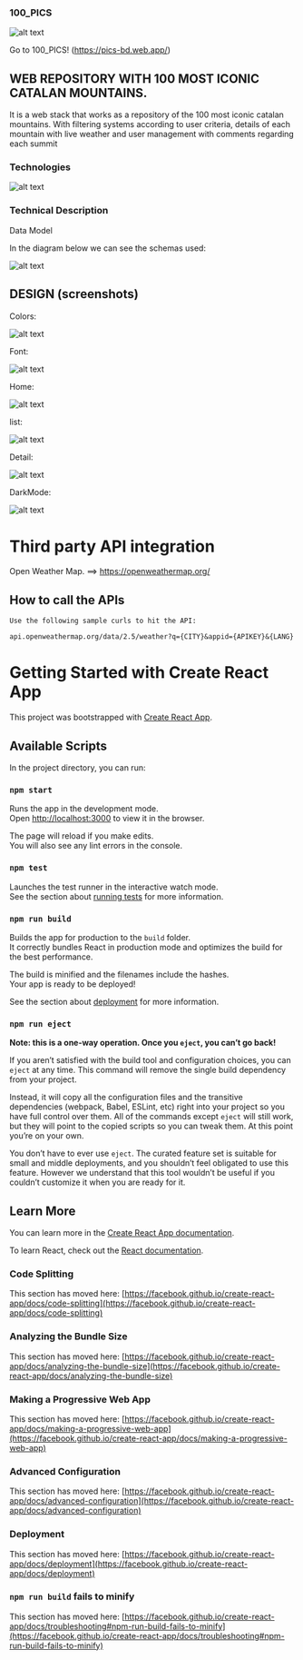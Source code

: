 ### 100_PICS

![alt text](https://firebasestorage.googleapis.com/v0/b/pics-bd.appspot.com/o/LOGO.png?alt=media&token=1c67f270-fa3f-4b37-8d63-af9eb53a83c5)

Go to 100_PICS! (https://pics-bd.web.app/)

## WEB REPOSITORY WITH 100 MOST ICONIC CATALAN MOUNTAINS.

It is a web stack that works as a repository of the 100 most iconic 
catalan mountains. With filtering systems according to user criteria, details of each mountain with live weather and user management with comments regarding each summit

### Technologies

![alt text](https://firebasestorage.googleapis.com/v0/b/pics-bd.appspot.com/o/TECHNOLOGIES-01.png?alt=media&token=94e70e19-e30b-468b-910c-5f9e13f39d15)

### Technical Description

Data Model

In the diagram below we can see the schemas used:

![alt text](https://firebasestorage.googleapis.com/v0/b/pics-bd.appspot.com/o/bd_structure_V3.png?alt=media&token=d77e5a2e-1bbb-4a30-a953-f0f909ff2468)

## DESIGN (screenshots)

Colors:

![alt text](https://firebasestorage.googleapis.com/v0/b/pics-bd.appspot.com/o/colors.png?alt=media&token=913b027d-4f4e-471e-962a-380422ff8f34)

Font:

![alt text](https://firebasestorage.googleapis.com/v0/b/pics-bd.appspot.com/o/tipo.png?alt=media&token=0dee9022-875b-42e1-9b87-dd066aee4e7f)

Home:

![alt text](https://firebasestorage.googleapis.com/v0/b/pics-bd.appspot.com/o/HOME.png?alt=media&token=df9906ce-4ce1-4d8d-98a6-5eb1b7febe01)

list:

![alt text](https://firebasestorage.googleapis.com/v0/b/pics-bd.appspot.com/o/LIST.png?alt=media&token=dd96cc36-0274-4a33-a7c4-3651462fe0ce)

Detail:

![alt text](https://firebasestorage.googleapis.com/v0/b/pics-bd.appspot.com/o/DETAIL.png?alt=media&token=b0b6ee6d-b791-4328-9f34-3aa6910595d6)

DarkMode:

![alt text](https://firebasestorage.googleapis.com/v0/b/pics-bd.appspot.com/o/NIGHT.png?alt=media&token=e0687362-dcc1-464b-9433-3abb964f22c3)

# Third party API integration


Open Weather Map. ==> https://openweathermap.org/

## How to call the APIs
```
Use the following sample curls to hit the API:

api.openweathermap.org/data/2.5/weather?q={CITY}&appid={APIKEY}&{LANG}
```



# Getting Started with Create React App

This project was bootstrapped with [Create React App](https://github.com/facebook/create-react-app).

## Available Scripts

In the project directory, you can run:

### `npm start`

Runs the app in the development mode.\
Open [http://localhost:3000](http://localhost:3000) to view it in the browser.

The page will reload if you make edits.\
You will also see any lint errors in the console.

### `npm test`

Launches the test runner in the interactive watch mode.\
See the section about [running tests](https://facebook.github.io/create-react-app/docs/running-tests) for more information.

### `npm run build`

Builds the app for production to the `build` folder.\
It correctly bundles React in production mode and optimizes the build for the best performance.

The build is minified and the filenames include the hashes.\
Your app is ready to be deployed!

See the section about [deployment](https://facebook.github.io/create-react-app/docs/deployment) for more information.

### `npm run eject`

**Note: this is a one-way operation. Once you `eject`, you can’t go back!**

If you aren’t satisfied with the build tool and configuration choices, you can `eject` at any time. This command will remove the single build dependency from your project.

Instead, it will copy all the configuration files and the transitive dependencies (webpack, Babel, ESLint, etc) right into your project so you have full control over them. All of the commands except `eject` will still work, but they will point to the copied scripts so you can tweak them. At this point you’re on your own.

You don’t have to ever use `eject`. The curated feature set is suitable for small and middle deployments, and you shouldn’t feel obligated to use this feature. However we understand that this tool wouldn’t be useful if you couldn’t customize it when you are ready for it.

## Learn More

You can learn more in the [Create React App documentation](https://facebook.github.io/create-react-app/docs/getting-started).

To learn React, check out the [React documentation](https://reactjs.org/).

### Code Splitting

This section has moved here: [https://facebook.github.io/create-react-app/docs/code-splitting](https://facebook.github.io/create-react-app/docs/code-splitting)

### Analyzing the Bundle Size

This section has moved here: [https://facebook.github.io/create-react-app/docs/analyzing-the-bundle-size](https://facebook.github.io/create-react-app/docs/analyzing-the-bundle-size)

### Making a Progressive Web App

This section has moved here: [https://facebook.github.io/create-react-app/docs/making-a-progressive-web-app](https://facebook.github.io/create-react-app/docs/making-a-progressive-web-app)

### Advanced Configuration

This section has moved here: [https://facebook.github.io/create-react-app/docs/advanced-configuration](https://facebook.github.io/create-react-app/docs/advanced-configuration)

### Deployment

This section has moved here: [https://facebook.github.io/create-react-app/docs/deployment](https://facebook.github.io/create-react-app/docs/deployment)

### `npm run build` fails to minify

This section has moved here: [https://facebook.github.io/create-react-app/docs/troubleshooting#npm-run-build-fails-to-minify](https://facebook.github.io/create-react-app/docs/troubleshooting#npm-run-build-fails-to-minify)
